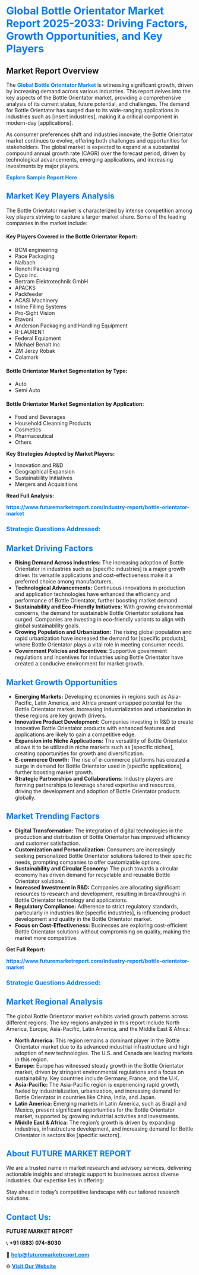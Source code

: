 <h1 style="color: #007BFF;">Global Bottle Orientator Market Report 2025-2033: Driving Factors, Growth Opportunities, and Key Players</h1>

<section id="overview">
<h2>Market Report Overview</h2>
<p>The <a href="https://www.futuremarketreport.com/industry-report/bottle-orientator-market" style="color: #007BFF; text-decoration: none;"><strong>Global Bottle Orientator Market</strong></a> is witnessing significant growth, driven by increasing demand across various industries. This report delves into the key aspects of the Bottle Orientator market, providing a comprehensive analysis of its current status, future potential, and challenges. The demand for Bottle Orientator has surged due to its wide-ranging applications in industries such as [insert industries], making it a critical component in modern-day [applications].</p>
<p>As consumer preferences shift and industries innovate, the Bottle Orientator market continues to evolve, offering both challenges and opportunities for stakeholders. The global market is expected to expand at a substantial compound annual growth rate (CAGR) over the forecast period, driven by technological advancements, emerging applications, and increasing investments by major players.</p>
</section>

<section id="overview">
<p><a href="https://www.futuremarketreport.com/request-sample/reportId=56148" style="color: #007BFF; text-decoration: none;"><strong>Explore Sample Report Here</strong></a></p>
</section>

<section id="key-players">
<h2 style="color: #007BFF;">Market Key Players Analysis</h2>
<p>The Bottle Orientator market is characterized by intense competition among key players striving to capture a larger market share. Some of the leading companies in the market include:</p>
<h4>Key Players Covered in the Bottle Orientator Report:</h4>
<ul><li>BCM engineering</li><li>Pace Packaging</li><li>Nalbach</li><li>Ronchi Packaging</li><li>Dyco Inc.</li><li>Bertram Elektrotechnik GmbH</li><li>APACKS</li><li>Packfeeder</li><li>ACASI Machinery</li><li>Inline Filling Systems</li><li>Pro-Sight Vision</li><li>Etavoni</li><li>Anderson Packaging and Handling Equipment</li><li>R-LAURENT</li><li>Federal Equipment</li><li>Michael Benalt Inc</li><li>ZM Jerzy Robak</li><li>Colamark</li></ul>
<h4>Bottle Orientator Market Segmentation by Type:</h4>
<ul><li>Auto</li><li>Semi Auto</li></ul>

<h4>Bottle Orientator Market Segmentation by Application:</h4>
<ul><li>Food and Beverages</li><li>Household Cleanning Products</li><li>Cosmetics</li><li>Pharmaceutical</li><li>Others</li></ul>
<p><strong>Key Strategies Adopted by Market Players:</strong></p>
<ul>
<li>Innovation and R&D</li>
<li>Geographical Expansion</li>
<li>Sustainability Initiatives</li>
<li>Mergers and Acquisitions</li>
</ul>
</section>

<section>
<p><strong>Read Full Analysis: </strong></p><a href="https://www.futuremarketreport.com/industry-report/bottle-orientator-market" style="color: #007BFF; text-decoration: none;"><strong>https://www.futuremarketreport.com/industry-report/bottle-orientator-market</strong></a>
<h3 style="color: #007BFF;">Strategic Questions Addressed:</h3>
</section>

<section id="driving-factors">
<h2 style="color: #007BFF;">Market Driving Factors</h2>
<ul>
<li><strong>Rising Demand Across Industries:</strong> The increasing adoption of Bottle Orientator in industries such as [specific industries] is a major growth driver. Its versatile applications and cost-effectiveness make it a preferred choice among manufacturers.</li>
<li><strong>Technological Advancements:</strong> Continuous innovations in production and application technologies have enhanced the efficiency and performance of Bottle Orientator, further boosting market demand.</li>
<li><strong>Sustainability and Eco-Friendly Initiatives:</strong> With growing environmental concerns, the demand for sustainable Bottle Orientator solutions has surged. Companies are investing in eco-friendly variants to align with global sustainability goals.</li>
<li><strong>Growing Population and Urbanization:</strong> The rising global population and rapid urbanization have increased the demand for [specific products], where Bottle Orientator plays a vital role in meeting consumer needs.</li>
<li><strong>Government Policies and Incentives:</strong> Supportive government regulations and incentives for industries using Bottle Orientator have created a conducive environment for market growth.</li>
</ul>
</section>

<section id="growth-opportunities">
<h2 style="color: #007BFF;">Market Growth Opportunities</h2>
<ul>
<li><strong>Emerging Markets:</strong> Developing economies in regions such as Asia-Pacific, Latin America, and Africa present untapped potential for the Bottle Orientator market. Increasing industrialization and urbanization in these regions are key growth drivers.</li>
<li><strong>Innovative Product Development:</strong> Companies investing in R&D to create innovative Bottle Orientator products with enhanced features and applications are likely to gain a competitive edge.</li>
<li><strong>Expansion into Niche Applications:</strong> The versatility of Bottle Orientator allows it to be utilized in niche markets such as [specific niches], creating opportunities for growth and diversification.</li>
<li><strong>E-commerce Growth:</strong> The rise of e-commerce platforms has created a surge in demand for Bottle Orientator used in [specific applications], further boosting market growth.</li>
<li><strong>Strategic Partnerships and Collaborations:</strong> Industry players are forming partnerships to leverage shared expertise and resources, driving the development and adoption of Bottle Orientator products globally.</li>
</ul>
</section>

<section id="trending-factors">
<h2 style="color: #007BFF;">Market Trending Factors</h2>
<ul>
<li><strong>Digital Transformation:</strong> The integration of digital technologies in the production and distribution of Bottle Orientator has improved efficiency and customer satisfaction.</li>
<li><strong>Customization and Personalization:</strong> Consumers are increasingly seeking personalized Bottle Orientator solutions tailored to their specific needs, prompting companies to offer customizable options.</li>
<li><strong>Sustainability and Circular Economy:</strong> The push towards a circular economy has driven demand for recyclable and reusable Bottle Orientator solutions.</li>
<li><strong>Increased Investment in R&D:</strong> Companies are allocating significant resources to research and development, resulting in breakthroughs in Bottle Orientator technology and applications.</li>
<li><strong>Regulatory Compliance:</strong> Adherence to strict regulatory standards, particularly in industries like [specific industries], is influencing product development and quality in the Bottle Orientator market.</li>
<li><strong>Focus on Cost-Effectiveness:</strong> Businesses are exploring cost-efficient Bottle Orientator solutions without compromising on quality, making the market more competitive.</li>
</ul>
</section>

<section>
<p><strong>Get Full Report: </strong></p><a href="https://www.futuremarketreport.com/industry-report/bottle-orientator-market" style="color: #007BFF; text-decoration: none;"><strong>https://www.futuremarketreport.com/industry-report/bottle-orientator-market</strong></a>
<h3 style="color: #007BFF;">Strategic Questions Addressed:</h3>
</section>


<section id="regional-analysis">
<h2 style="color: #007BFF;">Market Regional Analysis</h2>
<p>The global Bottle Orientator market exhibits varied growth patterns across different regions. The key regions analyzed in this report include North America, Europe, Asia-Pacific, Latin America, and the Middle East & Africa:</p>
<ul>
<li><strong>North America:</strong> This region remains a dominant player in the Bottle Orientator market due to its advanced industrial infrastructure and high adoption of new technologies. The U.S. and Canada are leading markets in this region.</li>
<li><strong>Europe:</strong> Europe has witnessed steady growth in the Bottle Orientator market, driven by stringent environmental regulations and a focus on sustainability. Key countries include Germany, France, and the U.K.</li>
<li><strong>Asia-Pacific:</strong> The Asia-Pacific region is experiencing rapid growth, fueled by industrialization, urbanization, and increasing demand for Bottle Orientator in countries like China, India, and Japan.</li>
<li><strong>Latin America:</strong> Emerging markets in Latin America, such as Brazil and Mexico, present significant opportunities for the Bottle Orientator market, supported by growing industrial activities and investments.</li>
<li><strong>Middle East & Africa:</strong> The region’s growth is driven by expanding industries, infrastructure development, and increasing demand for Bottle Orientator in sectors like [specific sectors].</li>
</ul>
</section>

<footer>
<h2 style="color: #007BFF;">About FUTURE MARKET REPORT</h2>
<p>We are a trusted name in market research and advisory services, delivering actionable insights and strategic support to businesses across diverse industries. Our expertise lies in offering:</p>

<p>Stay ahead in today’s competitive landscape with our tailored research solutions.</p>

<h2 style="color: #007BFF;">Contact Us:</h2>
<p><strong>FUTURE MARKET REPORT</strong></p>
<p>📞 <strong>+91 (883) 074-8030</strong></p>
<p>📧 <strong><a href="mailto:help@futuremarketreport.com" style="color: #007BFF;">help@futuremarketreport.com</a></strong></p>
<p>🌐 <strong><a href="https://www.futuremarketreport.com/" style="color: #007BFF;">Visit Our Website</a></strong></p>
</footer>